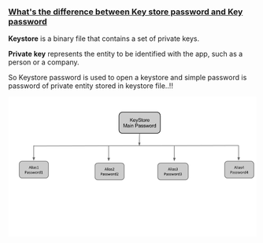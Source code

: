 ### [What's the difference between Key store password and Key password](https://stackoverflow.com/questions/32304046/whats-the-difference-between-key-store-password-and-key-password-in-android-sig)

**Keystore** is a binary file that contains a set of private keys.

**Private key** represents the entity to be identified with the app, such as a person or a company.

So Keystore password is used to open a keystore and simple password is password of private entity stored in keystore file..!! 

![check here](assets/ao9Kh.png)